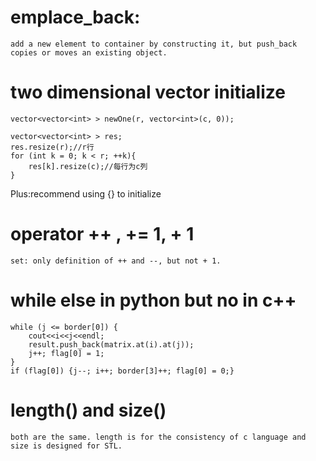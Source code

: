 # emplace_back: 
	add a new element to container by constructing it, but push_back copies or moves an existing object. 

# two dimensional vector initialize
    vector<vector<int> > newOne(r, vector<int>(c, 0));

    vector<vector<int> > res;
    res.resize(r);//r行
    for (int k = 0; k < r; ++k){
        res[k].resize(c);//每行为c列
    }

Plus:recommend using {} to initialize

# operator ++ , += 1, + 1
    set: only definition of ++ and --, but not + 1.

# while else in python but no in c++
    while (j <= border[0]) {
        cout<<i<<j<<endl;
        result.push_back(matrix.at(i).at(j));
        j++; flag[0] = 1;
    }
    if (flag[0]) {j--; i++; border[3]++; flag[0] = 0;}

# length() and size()
    both are the same. length is for the consistency of c language and size is designed for STL.